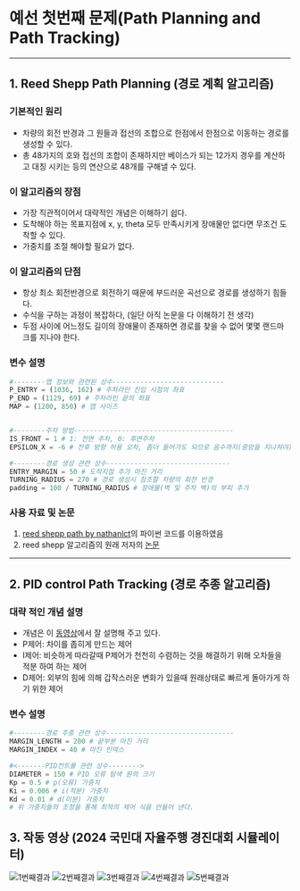 # 예선 첫번째 문제(Path Planning and Path Tracking)
----
## 1. Reed Shepp Path Planning (경로 계획 알고리즘)
### 기본적인 원리
- 차량의 회전 반경과 그 원들과 접선의 조합으로 한점에서 한점으로 이동하는 경로를 생성할 수 있다.
- 총 48가지의 호와 접선의 조합이 존재하지만 베이스가 되는 12가지 경우를 계산하고 대칭 시키는 등의 연산으로 48개를 구해낼 수 있다.

### 이 알고리즘의 장점
- 가장 직관적이어서 대략적인 개념은 이해하기 쉽다.
- 도착해야 하는 목표지점에 x, y, theta 모두 만족시키게 장애물만 없다면 무조건 도착할 수 있다.
- 가중치를 조절 해야할 필요가 없다.

### 이 알고리즘의 단점
- 항상 최소 회전반경으로 회전하기 때문에 부드러운 곡선으로 경로를 생성하기 힘들다.
- 수식을 구하는 과정이 복잡하다, (일단 아직 논문을 다 이해하기 전 생각)
- 두점 사이에 어느정도 길이의 장애물이 존재하면 경로를 찾을 수 없어 몇몇 랜드마크를 지나야 한다.

### 변수 설명

```python
#--------맵 정보와 관련된 상수----------------------------
P_ENTRY = (1036, 162) # 주차라인 진입 시점의 좌표
P_END = (1129, 69) # 주차라인 끝의 좌표
MAP = (1200, 850) # 맵 사이즈


#--------주차 방법----------------------------------------
IS_FRONT = 1 # 1: 전면 주차, 0: 후면주차
EPSILON_X = -6 # 전후 방향 허용 오차, 좀더 들어가도 되므로 음수까지(중앙을 지나쳐야) 가야 완벽히 초록불이 들어옴

#--------경로 생성 관련 상수-------------------------------
ENTRY_MARGIN = 50 # 도착지점 추가 마진 거리
TURNING_RADIUS = 270 # 경로 생성시 참조할 차량의 회전 반경
padding = 100 / TURNING_RADIUS # 장애물(벽 및 주차 벽)의 부피 추가
```

### 사용 자료 및 논문
1. [reed shepp path by nathanlct](https://github.com/nathanlct/reeds-shepp-curves/tree/master)의 파이썬 코드를 이용하였음
2. reed shepp 알고리즘의 원래 저자의 [논문](https://projecteuclid.org/journals/pacific-journal-of-mathematics/volume-145/issue-2/Optimal-paths-for-a-car-that-goes-both-forwards-and/pjm/1102645450.full)

---
## 2. PID control Path Tracking (경로 추종 알고리즘)
### 대략 적인 개념 설명
- 개념은 이 [동영상](https://www.youtube.com/watch?v=4Y7zG48uHRo)에서 잘 설명해 주고 있다.
- P제어: 차이를 좁히게 만드는 제어
- I제어: 비슷하게 따라갈때 P제어가 천천히 수렴하는 것을 해결하기 위해 오차들을 적분 하여 하는 제어
- D제어: 외부의 힘에 의해 갑작스러운 변화가 있을때 원래상태로 빠르게 돌아가게 하기 위한 제어

### 변수 설명
```python
#--------경로 추종 관련 상수--------------------------------
MARGIN_LENGTH = 200 # 끝부분 마진 거리
MARGIN_INDEX = 40 # 마진 인덱스

#<-------PID컨트롤 관련 상수-------->
DIAMETER = 150 # PID 오류 탐색 원의 크기
Kp = 0.5 # p(오류) 가중치
Ki = 0.006 # i(적분) 가중치
Kd = 0.01 # d(미분) 가중치
# 위 가중치들의 조정을 통해 최적의 제어 식을 만들어 낸다.
```

## 3. 작동 영상 (2024 국민대 자율주행 경진대회 시뮬레이터)
![1번째결과](https://github.com/JEESUNGSO/KMU-selfdriving-1st-assignment/assets/166119462/b96e7d79-f6fc-4fa4-93c9-cf9b43037449)
![2번째결과](https://github.com/JEESUNGSO/KMU-selfdriving-1st-assignment/assets/166119462/8601ea4f-8243-406f-b774-fa4c2aeb1d1d)
![3번째결과](https://github.com/JEESUNGSO/KMU-selfdriving-1st-assignment/assets/166119462/7410c851-a649-4af3-8233-d19c4832b34e)
![4번째결과](https://github.com/JEESUNGSO/KMU-selfdriving-1st-assignment/assets/166119462/849f3a09-4089-41be-9fe7-1f981c93195f)
![5번째결과](https://github.com/JEESUNGSO/KMU-selfdriving-1st-assignment/assets/166119462/3c262e68-45bf-4b52-8eb1-288073dd1f03)
